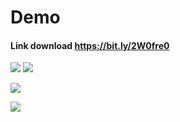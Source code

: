 # Demo

#### Link download https://bit.ly/2W0fre0


![](https://imgur.com/NUmI1i3.gif) ![](https://imgur.com/ggtLtbT.gif)

![](https://i.imgur.com/oKK78wu.gif)

![](https://imgur.com/gTUVy6j.gif)

